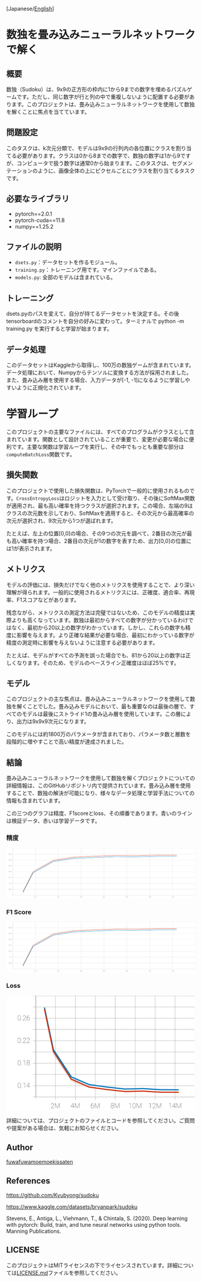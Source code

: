 [Japanese/[English](README_EN.md)]
# 数独を畳み込みニューラルネットワークで解く

## 概要

数独（Sudoku）は、9x9の正方形の枠内に1から9までの数字を埋めるパズルゲームです。ただし、同じ数字が行と列の中で重複しないように配置する必要があります。このプロジェクトは、畳み込みニューラルネットワークを使用して数独を解くことに焦点を当てています。

## 問題設定

このタスクは、k次元分類で、モデルは9x9の行列内の各位置にクラスを割り当てる必要があります。クラスは0から8までの数字で、数独の数字は1から9ですが、コンピュータで扱う数字は通常0から始まります。このタスクは、セグメンテーションのように、画像全体の上にピクセルごとにクラスを割り当てるタスクです。

## 必要なライブラリ

- pytorch==2.0.1
- pytorch-cuda==11.8
- numpy==1.25.2


## ファイルの説明
- `dsets.py`：データセットを作るモジュール。
- `training.py`：トレーニング用です。マインファイルである。
- `models.py`: 全部のモデルは含まれている。

## トレーニング
dsets.pyのパスを変えて、自分が持てるデータセットを決定する。その後tensorboardのコメントを自分の好みに変わって。ターミナルで python -m training.py を実行すると学習が始まります。


## データ処理

このデータセットはKaggleから取得し、100万の数独ゲームが含まれています。データ処理において、Numpyからテンソルに変換する方法が採用されました。また、畳み込み層を使用する場合、入力データが[-1, -1]になるように学習しやすいように正規化されています。

# 学習ループ

このプロジェクトの主要なファイルには、すべてのプログラムがクラスとして含まれています。関数として設計されていることが重要で、変更が必要な場合に便利です。主要な関数は学習ループを実行し、その中でもっとも重要な部分は`computeBatchLoss`関数です。

## 損失関数

このプロジェクトで使用した損失関数は、PyTorchで一般的に使用されるものです。`CrossEntropyLoss`はロジットを入力として受け取り、その後にSoftMax関数が適用され、最も高い確率を持つクラスが選択されます。この場合、左端の9はクラスの次元数を示しており、SoftMaxを適用すると、その次元から最高確率の次元が選択され、9次元から1つが選ばれます。

たとえば、左上の位置[0,0]の場合、その9つの次元を調べて、2番目の次元が最も高い確率を持つ場合、2番目の次元が1の数字を表すため、出力[0,0]の位置には1が表示されます。

## メトリクス

モデルの評価には、損失だけでなく他のメトリクスを使用することで、より深い理解が得られます。一般的に使用されるメトリクスには、正確度、適合率、再現率、F1スコアなどがあります。

残念ながら、メトリクスの測定方法は完璧ではないため、このモデルの精度は実際よりも高くなっています。数独は最初からすべての数字が分かっているわけではなく、最初から20以上の数字がわかっています。しかし、これらの数字も精度に影響を与えます。より正確な結果が必要な場合、最初にわかっている数字が精度の測定時に影響を与えないように注意する必要があります。

たとえば、モデルがすべての予測を誤った場合でも、81から20以上の数字は正しくなります。そのため、モデルのベースライン正確度はほぼ25%です。


## モデル

このプロジェクトの主な焦点は、畳み込みニューラルネットワークを使用して数独を解くことでした。畳み込みモデルにおいて、最も重要なのは最後の層で、すべてのモデルは最後にストライド1の畳み込み層を使用しています。この層により、出力は9x9x9次元になります。

このモデルには約1800万のパラメータが含まれており、パラメータ数と層数を段階的に増やすことで高い精度が達成されました。

## 結論

畳み込みニューラルネットワークを使用して数独を解くプロジェクトについての詳細情報は、このGitHubリポジトリ内で提供されています。畳み込み層を使用することで、数独の解決が可能になり、様々なデータ処理と学習手法についての情報も含まれています。

この三つのグラフは精度、F1scoreとloss、その順番であります。青いのラインは検証データ、赤いは学習データです。
### 精度
![制度](results/Accuracy.svg)

### F1 Score
<img src="results/F1 Score.svg" alt="F1 Score"/>

### Loss
![Loss](results/Loss.svg)

詳細については、プロジェクトのファイルとコードを参照してください。ご質問や提案がある場合は、気軽にお知らせください。

## Author
[fuwafuwamoemoekissaten](https://github.com/fuwafuwamoemoekissaten)

## References
https://github.com/Kyubyong/sudoku

https://www.kaggle.com/datasets/bryanpark/sudoku

Stevens, E., Antiga, L., Viehmann, T., & Chintala, S. (2020). Deep learning with pytorch: Build, train, and tune neural networks using python tools. Manning Publications.

## LICENSE
このプロジェクトはMITライセンスの下でライセンスされています。詳細については[LICENSE.md](LICENSE)ファイルを参照してください。
